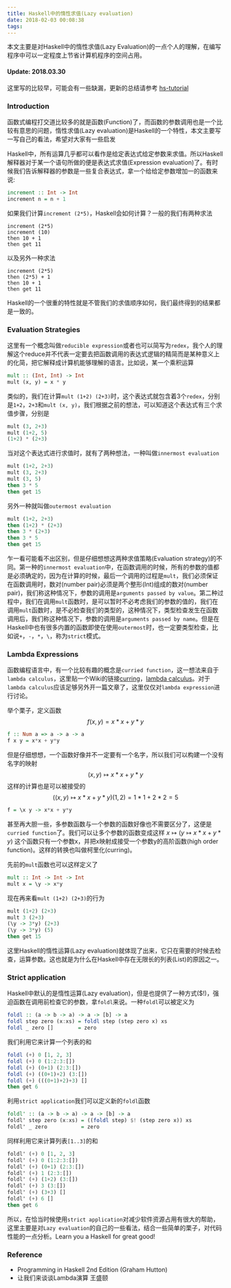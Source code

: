 ```yaml
---
title: Haskell中的惰性求值(Lazy evaluation)
date: 2018-02-03 00:08:38
tags:
---
```


本文主要是对Haskell中的惰性求值(Lazy Evaluation)的一点个人的理解，在编写程序中可以一定程度上节省计算机程序的空间占用。
<!--more-->
#### Update: 2018.03.30
这里写的比较早，可能会有一些缺漏，更新的总结请参考 [hs-tutorial](https://higuoxing.com/notes/hs-tutorial)

### Introduction
函数式编程打交道比较多的就是函数(Function)了，而函数的参数调用也是一个比较有意思的问题，惰性求值(Lazy evaluation)是Haskell的一个特性，本文主要写一写自己的看法，希望对大家有一些启发

Haskell中，所有运算几乎都可以看作是给定表达式给定参数来求值。所以Haskell解释器对于某一个语句所做的便是表达式求值(Expression evaluation)了。有时候我们告诉解释器的参数是一些复合表达式，拿一个给给定参数增加一的函数来说:

```haskell
increment :: Int -> Int
increment n = n + 1
```

如果我们计算`increment (2*5)`，Haskell会如何计算？一般的我们有两种求法

```
increment (2*5)
increment (10)
then 10 + 1
then get 11
```

以及另外一种求法

```
increment (2*5)
then (2*5) + 1
then 10 + 1
then get 11
```

Haskell的一个很重的特性就是不管我们的求值顺序如何，我们最终得到的结果都是一致的。

### Evaluation Strategies
这里有一个概念叫做`reducible expression`或者也可以简写为`redex`，我个人的理解这个reduce并不代表一定要去把函数调用的表达式逻辑的精简而是某种意义上的化简，把它解释成计算机能够理解的语言。比如说，某一个乘积运算

```haskell
mult :: (Int, Int) -> Int
mult (x, y) = x * y
```

类似的，我们在计算`mult (1+2) (2+3)`时，这个表达式就包含着3个`redex`，分别是`1+2`，`2+3`和`mult (x, y)`，我们根据之前的想法，可以知道这个表达式有三个求值步骤，分别是

```haskell
mult (3, 2+3)
mult (1+2, 5)
(1+2) * (2+3)
```

当对这个表达式进行求值时，就有了两种想法，一种叫做`innermost evaluation`

```haskell
mult (1+2, 2+3)
mult (3, 2+3)
mult (3, 5)
then 3 * 5
then get 15
```

另外一种就叫做`outermost evaluation`

```haskell
mult (1+2, 2+3)
then (1+2) * (2+3)
then 3 * (2+3)
then 3 * 5
then get 15
```

乍一看可能看不出区别，但是仔细想想这两种求值策略(Evaluation strategy)的不同。第一种的`innermost evaluation`中，在函数调用的时候，所有的参数的值都是必须确定的，因为在计算的时候，最后一个调用的过程是`mult`，我们必须保证在函数调用时，数对(number pair)必须是两个整形(Int)组成的数对(number pair)，我们称这种情况下，参数的调用是`arguments passed by value`。第二种过程中，我们在调用`mult`函数时，是可以暂时不必考虑我们的参数的值的，我们在调用`mult`函数时，是不必检查我们的类型的，这种情况下，类型检查发生在函数调用后，我们称这种情况下，参数的调用是`arguments passed by name`。但是在Haskell中也有很多内置的函数即使在使用`outermost`时，也一定要类型检查，比如说`+`，`-`，`*`，`\`，称为`strict`模式。

### Lambda Expressions

函数编程语言中，有一个比较有趣的概念是`curried function`，这一想法来自于`lambda calculus`，这里贴一个Wiki的链接[curring](https://en.wikipedia.org/wiki/Currying)，[lambda calculus](https://en.wikipedia.org/wiki/Lambda_calculus)。对于`lambda calculus`应该足够另外开一篇文章了，这里仅仅对`lambda expression`进行讨论。

举个栗子，定义函数 $$f(x,y) = x * x + y * y$$

```haskell
f :: Num a => a -> a -> a
f x y = x*x + y*y
```

但是仔细想想，一个函数好像并不一定要有一个名字，所以我们可以构建一个没有名字的映射 $$(x,y) \mapsto x*x + y*y$$ 这样的计算也是可以被接受的 $$((x,y)\mapsto x*x + y*y)(1,2)=1*1+2*2=5$$

```haskell
f = \x y -> x*x + y*y
```

甚至再大胆一些，多参数函数与一个参数的函数好像也不需要区分了，这便是`curried function`了。我们可以让多个参数的函数变成这样 $x \mapsto (y \mapsto x*x + y*y)$ 这个函数只有一个参数x，并把x映射成接受一个参数y的高阶函数(high order function)。这样的转换也叫做柯里化(curring)。

先前的`mult`函数也可以这样定义了

```haskell
mult :: Int -> Int -> Int
mult x = \y -> x*y
```

现在再来看`mult (1+2) (2+3)`的行为

```haskell
mult (1+2) (2+3)
mult 3 (2+3)
(\y -> 3*y) (2+3)
(\y -> 3*y) (5)
then get 15
```
这里Haskell的惰性运算(Lazy evaluation)就体现了出来，它只在需要的时候去检查，运算参数。这也就是为什么在Haskell中存在无限长的列表(List)的原因之一。

### Strict application

Haskell中默认的是惰性运算(Lazy evaluation)，但是也提供了一种方式($!)，强迫函数在调用前检查它的参数，拿`foldl`来说。一种`foldl`可以被定义为

```haskell
foldl :: (a -> b -> a) -> a -> [b] -> a
foldl step zero (x:xs) = foldl step (step zero x) xs
foldl _ zero []        = zero
```

我们利用它来计算一个列表的和

```haskell
foldl (+) 0 [1, 2, 3]
foldl (+) 0 (1:2:3:[])
foldl (+) (0+1) (2:3:[])
foldl (+) ((0+1)+2) (3:[])
foldl (+) (((0+1)+2)+3) []
then get 6
```

利用`strict application`我们可以定义新的`foldl`函数

```haskell
foldl' :: (a -> b -> a) -> a -> [b] -> a
foldl' step zero (x:xs) = ((foldl step) $! (step zero x)) xs
foldl' _ zero           = zero
```

同样利用它来计算列表`[1..3]`的和

```haskell
foldl' (+) 0 [1, 2, 3]
foldl' (+) 0 (1:2:3:[])
foldl' (+) (0+1) (2:3:[])
foldl' (+) 1 (2:3:[])
foldl' (+) (1+2) (3:[])
foldl' (+) 3 (3:[])
foldl' (+) (3+3) []
foldl' (+) 6 []
then get 6
```

所以，在恰当时候使用`strict application`对减少软件资源占用有很大的帮助，这里主要是对`Lazy evaluation`的自己的一些看法，结合一些简单的栗子，对代码性能的一点分析。Learn you a Haskell for great good!

### Reference

* Programming in Haskell 2nd Edition (Graham Hutton)
* 让我们来谈谈Lambda演算 王盛颐

